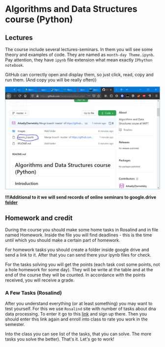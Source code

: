 # Algorithms and Data Structures course (Python)

## Lectures

The course include several lectures-seminars. In them you will see some theory and examples of code.
They are named as `month-day Theme.ipynb`. Pay attention, they have `ipynb` file extension what mean exactly `IPhython notebook`.

GitHub can correctly open and display them, so just click, read, copy and run them. (And copy you will be really often))

![lesson](images/lesson.PNG)

**!!!Additional to it we will send records of online seminars to google.drive [folder](https://drive.google.com/drive/folders/1SwDxcrYsh_1dwjS7AuvwdzIjDlFeq-KW?usp=sharing)**

## Homework and credit

During the course you should make some home tasks in Rosalind and in file named Homework. Inside the file you will find deadlines - this is the time until which you should make a certain part of homework.

For homework tasks you should create a folder inside google drive and send a link to it. After that you can send there your ipynb files for check.

For the tasks solving you will get the points (each task cost some points, not a hole homework for some day). They will be write at the table and at the end of the course they will be counted. In accordance with the points received, you will receive a grade.
 
### A Few Tasks (Rosalind)

After you understand everything (or at least something) you may want to test yourself. For this we use `Rosalind` site with number of tasks about dna data processing. To enter it go to this [link](http://rosalind.info/classes/enroll/5b7fa76f90/) and sign up there. Then you should enter this link again and enroll into class to rate you work in the semester.

Into the class you can see list of the tasks, that you can solve. The more tasks you solve the better). That's it. Let's go to work!